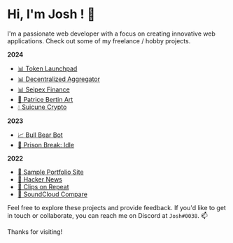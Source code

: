 # Hi, I'm Josh ! 👋

I'm a passionate web developer with a focus on creating innovative web applications. Check out some of my freelance / hobby projects.

**2024**
- [📊 Token Launchpad](https://memes.seipex.fi/)
- [📊 Decentralized Aggregator](https://apollo.seipex.fi/)
- [📊 Seipex Finance](https://www.seipex.fi/)
- [🎨 Patrice Bertin Art](https://patricebertin.com)
- [💧 Suicune Crypto](https://suicune.dog/)

**2023**
- [📈 Bull Bear Bot](https://bear-bull-bot.vercel.app/)
- [🚨 Prison Break: Idle](https://prison-break-idle-josht64.vercel.app/)
  
**2022**
- [📝 Sample Portfolio Site](https://portfolio-site-josht64.vercel.app/)
- [📰 Hacker News](https://hacker-news-project-sigma.vercel.app/)
- [👾 Clips on Repeat](https://clips-on-repeat.vercel.app/)
- [🎵 SoundCloud Compare](https://sound-cloud-compare-git-main-josht64.vercel.app/)


Feel free to explore these projects and provide feedback. If you'd like to get in touch or collaborate, you can reach me on Discord at `Josh#0038`. 📫

Thanks for visiting!
